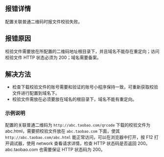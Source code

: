 
## 报错详情
配置关联普通二维码时报文件校验失败。

## 报错原因
校验文件需要放在所配置的二维码地址根目录下，并且域名不能存在重定向；访问校验文件 HTTP 状态必须为 200；域名需要备案。

## 解决方法

- 检查下载校验文件的账号需要和验证的账号小程序保持一致，可重新获取校验文件进行配置到域名下。
- 校验文件需放在必须要放在域名的根目录下，域名不能有重定向。

### 示例说明
配置的关联普通二维码为 `http://abc.taobao.com/qrcode` 下载的校验文件为 abc.html，需要把校验文件放在 `abc.taobao.com` 下面，使其 `http://abc.taobao.com/abc.html` 能正常访问，可以在浏览器中打开，按 F12 打开调试器，使用 network 查看请求详情，检查 HTTP 状态码是否返回 200。abc.taobao.com 也需要保证 HTTP 状态码为 200。
